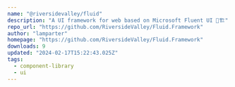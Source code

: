 ```yaml
---
name: "@riversidevalley/fluid"
description: "A UI framework for web based on Microsoft Fluent UI 🎨🏗️"
repo_url: "https://github.com/RiversideValley/Fluid.Framework"
author: "lamparter"
homepage: "https://github.com/RiversideValley/Fluid.Framework"
downloads: 9
updated: "2024-02-17T15:22:43.025Z"
tags: 
  - component-library
  - ui
---
```

